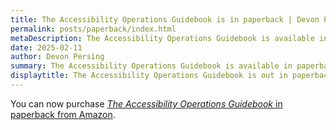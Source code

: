 ```yaml
---
title: The Accessibility Operations Guidebook is in paperback | Devon Persing
permalink: posts/paperback/index.html
metaDescription: The Accessibility Operations Guidebook is available in paperback.
date: 2025-02-11
author: Devon Persing
summary: The Accessibility Operations Guidebook is available in paperback.
displaytitle: The Accessibility Operations Guidebook is out in paperback
---
```


You can now purchase [_The Accessibility Operations Guidebook_ in paperback from Amazon](TBD).